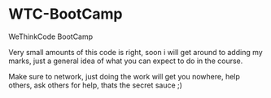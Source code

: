 # WTC-BootCamp
WeThinkCode BootCamp

Very small amounts of this code is right, soon i will get around to adding my marks, just a general idea of what you can expect to do in the course.

Make sure to network, just doing the work will get you nowhere, help others, ask others for help, thats the secret sauce ;)
